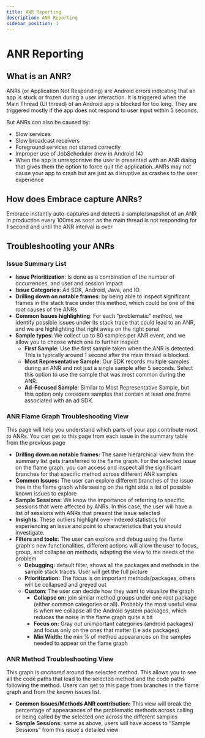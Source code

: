 ```yaml
---
title: ANR Reporting
description: ANR Reporting
sidebar_position: 1
---
```


# ANR Reporting

## What is an ANR?

ANRs (or Application Not Responding) are Android errors indicating that an app is stuck or frozen during a user interaction. It is triggered when the Main Thread (UI thread) of an Android app is blocked for too long. They are triggered mostly if the app does not respond to user input within 5 seconds.

But ANRs can also be caused by:
- Slow services
- Slow broadcast receivers
- Foreground services not started correctly
- Improper use of JobScheduler (new in Android 14)
- When the app is unresponsive the user is presented with an ANR dialog that gives them the option to force quit the application. ANRs may not cause your app to crash but are just as disruptive as crashes to the user experience

## How does Embrace capture ANRs?

Embrace instantly auto-captures and detects a sample/snapshot of an ANR in production every 100ms as soon as the main thread is not responding for 1 second and until the ANR interval is over

## Troubleshooting your ANRs

### Issue Summary List
- **Issue Prioritization**: Is done as a combination of the number of occurrences, and user and session impact
- **Issue Categories**: Ad SDK, Android, Java, and IO.
- **Drilling down on notable frames**: by being able to inspect significant frames in the stack trace under this method, which could be one of the root causes of the ANRs
- **Common Issues highlighting**: For each “problematic” method, we identify possible issues under its stack trace that could lead to an ANR, and we are highlighting that right away on the right panel
- **Sample types**: We collect up to 80 samples per ANR event, and we allow you to choose which one to further inspect
  - **First Sample**: Use the first sample taken when the ANR is detected. This is typically around 1 second after the main thread is blocked.
  - **Most Representative Sample**: Our SDK records multiple samples during an ANR and not just a single sample after 5 seconds. Select this option to use the sample that was most common during the ANR.
  - **Ad-Focused Sample**: Similar to Most Representative Sample, but this option only considers samples that contain at least one frame associated with an ad SDK.

### ANR Flame Graph Troubleshooting View

This page will help you understand which parts of your app contribute most to ANRs. You can get to this page from each issue in the summary table from the previous page

- **Drilling down on notable frames:**  The same hierarchical view from the summary list gets transferred to the flame graph. For the selected issue on the flame graph, you can access and inspect all the significant branches for that specific method across different ANR samples
- **Common Issues:**  The user can explore different branches of the issue tree in the flame graph while seeing on the right side a list of possible known issues to explore
- **Sample Sessions:** We know the importance of referring to specific sessions that were affected by ANRs. In this case, the user will have a list of sessions with ANRs that present the issue selected
- **Insights**: These outliers highlight over-indexed statistics for experiencing an issue and point to characteristics that you should investigate.
- **Filters and tools:**  The user can explore and debug using the flame graph's new functionalities, different actions will allow the user to focus, group, and collapse on methods, adapting the view to the needs of the problem
  - **Debugging:**  default filter, shows all the packages and methods in the sample stack traces. User will get the full picture
  - **Prioritization:**  The focus is on important methods/packages, others will be collapsed and greyed out
  - **Custom**: The user can decide how they want to visualize the graph
    - **Collapse on:**  join similar method groups under one root package (either common categories or all). Probably the most useful view is when we collapse all the Android system packages, which reduces the noise in the flame graph quite a bit
    - **Focus on:** Gray out unimportant categories (android packages) and focus only on the ones that matter (i.e ads packages)
    - **Min Width:** the min % of method appearances on the samples needed to appear on the flame graph

### ANR Method Troubleshooting View

This graph is *anchored* around the selected method. This allows you to see all the code paths that lead to the selected method and the code paths following the method. Users can get to this page from branches in the flame graph and from the known issues list.

- **Common Issues/Methods ANR contribution:** This view will break the percentage of appearances of the problematic methods across calling or being called by the selected one across the different samples
- **Sample Sessions:**  same as above, users will have access to “Sample Sessions” from this issue's detailed view
